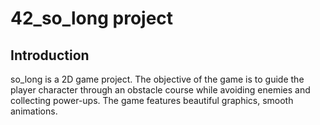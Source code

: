 # 42_so_long project
## Introduction
so_long is a 2D game project. The objective of the game is to guide the player character through an obstacle course while avoiding enemies and collecting power-ups. The game features beautiful graphics, smooth animations.
